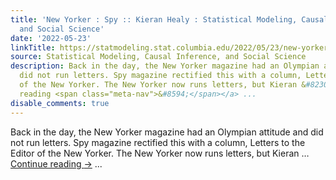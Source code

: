 ```yaml
---
title: 'New Yorker : Spy :: Kieran Healy : Statistical Modeling, Causal Inference,
  and Social Science'
date: '2022-05-23'
linkTitle: https://statmodeling.stat.columbia.edu/2022/05/23/new-yorker-spy-kieran-healy-statistical-modeling-causal-inference-and-social-science/
source: Statistical Modeling, Causal Inference, and Social Science
description: Back in the day, the New Yorker magazine had an Olympian attitude and
  did not run letters. Spy magazine rectified this with a column, Letters to the Editor
  of the New Yorker. The New Yorker now runs letters, but Kieran &#8230; <a href="https://statmodeling.stat.columbia.edu/2022/05/23/new-yorker-spy-kieran-healy-statistical-modeling-causal-inference-and-social-science/">Continue
  reading <span class="meta-nav">&#8594;</span></a> ...
disable_comments: true
---
```

Back in the day, the New Yorker magazine had an Olympian attitude and did not run letters. Spy magazine rectified this with a column, Letters to the Editor of the New Yorker. The New Yorker now runs letters, but Kieran &#8230; <a href="https://statmodeling.stat.columbia.edu/2022/05/23/new-yorker-spy-kieran-healy-statistical-modeling-causal-inference-and-social-science/">Continue reading <span class="meta-nav">&#8594;</span></a> ...